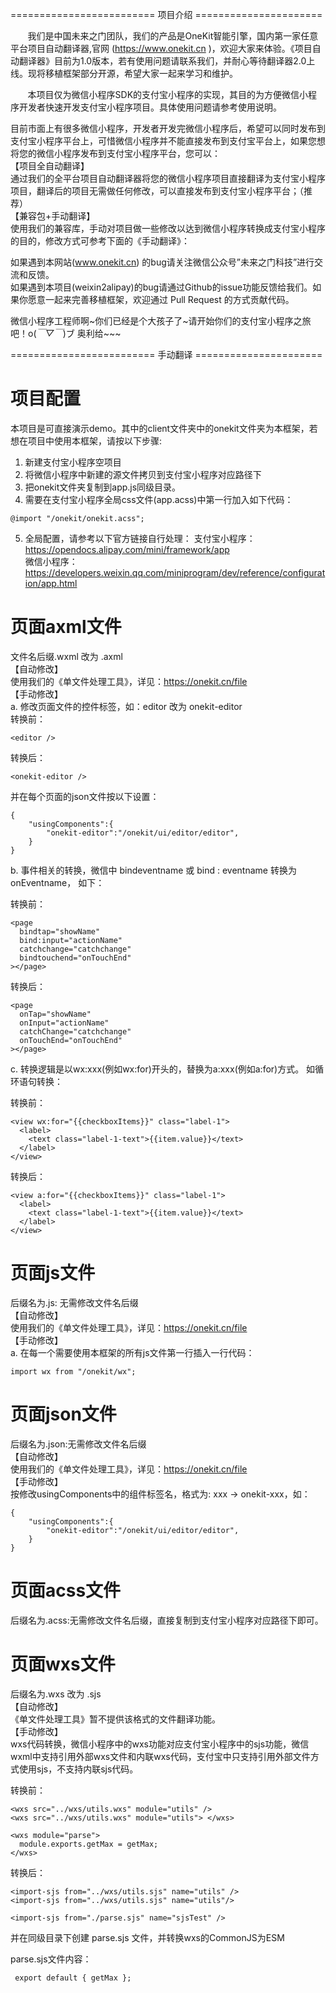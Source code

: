 ========================= 项目介绍 ======================

&nbsp;&nbsp;&nbsp;&nbsp;&nbsp;&nbsp;&nbsp;我们是中国未来之门团队，我们的产品是OneKit智能引擎，国内第一家任意平台项目自动翻译器,官网 (https://www.onekit.cn )，欢迎大家来体验。《项目自动翻译器》目前为1.0版本，若有使用问题请联系我们，并耐心等待翻译器2.0上线。现将移植框架部分开源，希望大家一起来学习和维护。

&nbsp;&nbsp;&nbsp;&nbsp;&nbsp;&nbsp;&nbsp;本项目仅为微信小程序SDK的支付宝小程序的实现，其目的为方便微信小程序开发者快速开发支付宝小程序项目。具体使用问题请参考使用说明。

目前市面上有很多微信小程序，开发者开发完微信小程序后，希望可以同时发布到支付宝小程序平台上，可惜微信小程序并不能直接发布到支付宝平台上，如果您想将您的微信小程序发布到支付宝小程序平台，您可以：<br/>
【项目全自动翻译】<br/>
通过我们的全平台项目自动翻译器将您的微信小程序项目直接翻译为支付宝小程序项目，翻译后的项目无需做任何修改，可以直接发布到支付宝小程序平台；（推荐）<br/>
【兼容包+手动翻译】<br/>
使用我们的兼容库，手动对项目做一些修改以达到微信小程序转换成支付宝小程序的目的，修改方式可参考下面的《手动翻译》：<br/>

如果遇到本网站(www.onekit.cn) 的bug请关注微信公众号”未来之门科技”进行交流和反馈。<br/>
如果遇到本项目(weixin2alipay)的bug请通过Github的issue功能反馈给我们。如果你愿意一起来完善移植框架，欢迎通过 Pull Request 的方式贡献代码。<br/>

微信小程序工程师啊\~你们已经是个大孩子了\~请开始你们的支付宝小程序之旅吧！o(*￣▽￣*)ブ 奥利给~~~

========================= 手动翻译 ======================
# 项目配置

本项目是可直接演示demo。其中的client文件夹中的onekit文件夹为本框架，若想在项目中使用本框架，请按以下步骤:
1. 新建支付宝小程序空项目
2. 将微信小程序中新建的源文件拷贝到支付宝小程序对应路径下
3. 把onekit文件夹复制到app.js同级目录。
4. 需要在支付宝小程序全局css文件(app.acss)中第一行加入如下代码：
```
@import "/onekit/onekit.acss";
```
5. 全局配置，请参考以下官方链接自行处理：
支付宝小程序：https://opendocs.alipay.com/mini/framework/app<br/>
微信小程序：https://developers.weixin.qq.com/miniprogram/dev/reference/configuration/app.html

# 页面axml文件
文件名后缀.wxml 改为 .axml<br/>
【自动修改】<br/>
使用我们的《单文件处理工具》，详见：https://onekit.cn/file<br/>
【手动修改】<br/>
a. 修改页面文件的控件标签，如：editor 改为 onekit-editor<br/>
转换前：
```
<editor />
```
转换后：
```
<onekit-editor />
```
并在每个页面的json文件按以下设置：
```
{
	"usingComponents":{
		"onekit-editor":"/onekit/ui/editor/editor",
	}
}
```
b. 事件相关的转换，微信中 bindeventname 或 bind : eventname 转换为 onEventname， 如下：

转换前：
```
<page
  bindtap="showName"
  bind:input="actionName"
  catchchange="catchchange"
  bindtouchend="onTouchEnd"
></page>
```
转换后：
```
<page
  onTap="showName"
  onInput="actionName"
  catchChange="catchchange"
  onTouchEnd="onTouchEnd"
></page>
```
c. 转换逻辑是以wx:xxx(例如wx:for)开头的，替换为a:xxx(例如a:for)方式。 如循环语句转换：

转换前：
```
<view wx:for="{{checkboxItems}}" class="label-1">
  <label>
	<text class="label-1-text">{{item.value}}</text>
  </label>
</view>
```
转换后：
```
<view a:for="{{checkboxItems}}" class="label-1">
  <label>
	<text class="label-1-text">{{item.value}}</text>
  </label>
</view>
```

# 页面js文件
后缀名为.js: 无需修改文件名后缀<br/>
【自动修改】<br/>
使用我们的《单文件处理工具》，详见：https://onekit.cn/file<br/>
【手动修改】<br/>
a. 在每一个需要使用本框架的所有js文件第一行插入一行代码：<br/>
```
import wx from "/onekit/wx";
```

# 页面json文件
后缀名为.json:无需修改文件名后缀<br/>
【自动修改】<br/>
使用我们的《单文件处理工具》，详见：https://onekit.cn/file<br/>
【手动修改】<br/>
按修改usingComponents中的组件标签名，格式为: xxx -> onekit-xxx，如：
```
{
	"usingComponents":{
		"onekit-editor":"/onekit/ui/editor/editor",
	}
}
```

# 页面acss文件
后缀名为.acss:无需修改文件名后缀，直接复制到支付宝小程序对应路径下即可。

# 页面wxs文件
后缀名为.wxs 改为 .sjs<br/>
【自动修改】<br/>
《单文件处理工具》暂不提供该格式的文件翻译功能。<br/>
【手动修改】<br/>
wxs代码转换，微信小程序中的wxs功能对应支付宝小程序中的sjs功能，微信wxml中支持引用外部wxs文件和内联wxs代码，支付宝中只支持引用外部文件方式使用sjs，不支持内联sjs代码。<br/>

转换前：
```
<wxs src="../wxs/utils.wxs" module="utils" />
<wxs src="../wxs/utils.wxs" module="utils"> </wxs>

<wxs module="parse">
  module.exports.getMax = getMax;
</wxs>
```
转换后：
```
<import-sjs from="../wxs/utils.sjs" name="utils" />
<import-sjs from="../wxs/utils.sjs" name="utils"/>

<import-sjs from="./parse.sjs" name="sjsTest" />
```
并在同级目录下创建 parse.sjs 文件，并转换wxs的CommonJS为ESM

parse.sjs文件内容：
```
 export default { getMax };
```
